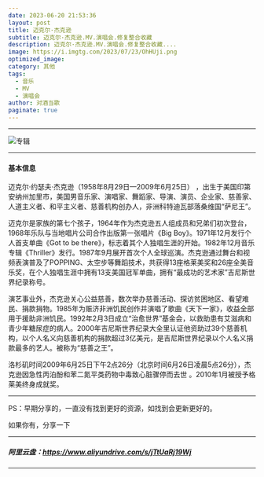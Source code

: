 ```yaml
---
date: 2023-06-20 21:53:36
layout: post
title: 迈克尔·杰克逊
subtitle: 迈克尔·杰克逊.MV.演唱会.修复整合收藏
description: 迈克尔·杰克逊.MV.演唱会.修复整合收藏....
image: https://i.imgtg.com/2023/07/23/OhHUji.png
optimized_image: 
category: 其他
tags:
  - 音乐
  - MV
  - 演唱会
author: 对酒当歌
paginate: true
---
```

---

![专辑](https://i.imgtg.com/2023/07/23/OhHTRL.webp)

---

#### 基本信息

迈克尔·约瑟夫·杰克逊（1958年8月29日—2009年6月25日）  ，出生于美国印第安纳州加里市，美国男音乐家、演唱家、舞蹈家、导演、演员、企业家、慈善家、人道主义者、和平主义者、慈善机构创办人，非洲科特迪瓦部落桑维国“萨尼王”。  

迈克尔是家族的第七个孩子，1964年作为杰克逊五人组成员和兄弟们初次登台，1968年乐队与当地唱片公司合作出版第一张唱片《Big Boy》。1971年12月发行个人首支单曲《Got to be there》，标志着其个人独唱生涯的开始。1982年12月音乐专辑《Thriller》发行。1987年9月展开首次个人全球巡演。杰克逊通过舞台和视频表演普及了POPPING、太空步等舞蹈技术，共获得13座格莱美奖和26座全美音乐奖，在个人独唱生涯中拥有13支美国冠军单曲，拥有“最成功的艺术家”吉尼斯世界纪录称号。  

演艺事业外，杰克逊关心公益慈善，数次举办慈善活动、探访贫困地区、看望难民、捐款捐物。1985年为赈济非洲饥民创作并演唱了歌曲《天下一家》，收益全部用于援助非洲饥民。1992年2月3日成立“治愈世界”基金会，以救助患有艾滋病和青少年糖尿症的病人。2000年吉尼斯世界纪录大全里认证他资助过39个慈善机构，以个人名义向慈善机构的捐款超过3亿美元，是吉尼斯世界纪录以个人名义捐款最多的艺人。被称为“慈善之王”。  

洛杉矶时间2009年6月25日下午2点26分（北京时间6月26日凌晨5点26分），杰克逊因急性丙泊酚和苯二氮平类药物中毒致心脏骤停而去世 。2010年1月被授予格莱美终身成就奖。  

---

PS：早期分享的，一直没有找到更好的资源，如找到会更新更好的。  

 如果你有，分享一下  

---

##### 阿里云盘：<https://www.aliyundrive.com/s/jTtUaRj19Wj>

---

